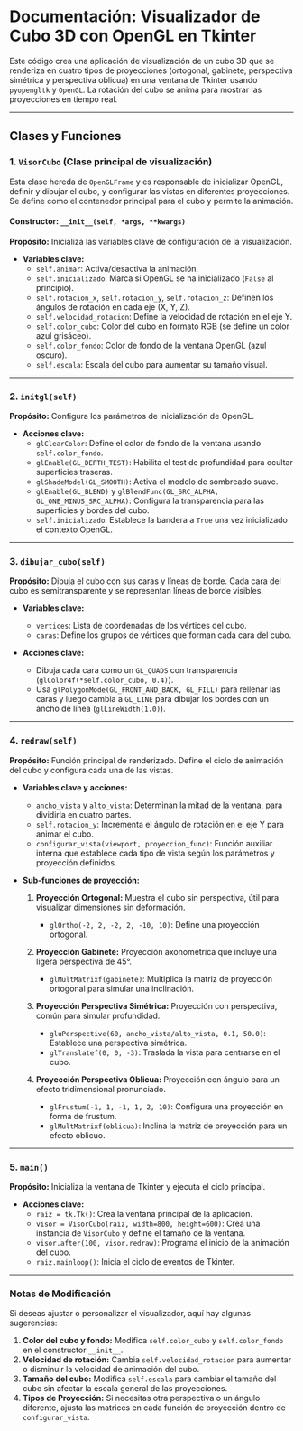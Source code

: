 # Documentación: Visualizador de Cubo 3D con OpenGL en Tkinter

Este código crea una aplicación de visualización de un cubo 3D que se renderiza en cuatro tipos de proyecciones (ortogonal, gabinete, perspectiva simétrica y perspectiva oblicua) en una ventana de Tkinter usando `pyopengltk` y `OpenGL`. La rotación del cubo se anima para mostrar las proyecciones en tiempo real.

---

## Clases y Funciones

### 1. `VisorCubo` (Clase principal de visualización)

Esta clase hereda de `OpenGLFrame` y es responsable de inicializar OpenGL, definir y dibujar el cubo, y configurar las vistas en diferentes proyecciones. Se define como el contenedor principal para el cubo y permite la animación.

#### Constructor: `__init__(self, *args, **kwargs)`

**Propósito:** Inicializa las variables clave de configuración de la visualización.

- **Variables clave:**
  - `self.animar`: Activa/desactiva la animación.
  - `self.inicializado`: Marca si OpenGL se ha inicializado (`False` al principio).
  - `self.rotacion_x`, `self.rotacion_y`, `self.rotacion_z`: Definen los ángulos de rotación en cada eje (X, Y, Z).
  - `self.velocidad_rotacion`: Define la velocidad de rotación en el eje Y.
  - `self.color_cubo`: Color del cubo en formato RGB (se define un color azul grisáceo).
  - `self.color_fondo`: Color de fondo de la ventana OpenGL (azul oscuro).
  - `self.escala`: Escala del cubo para aumentar su tamaño visual.

---

### 2. `initgl(self)`

**Propósito:** Configura los parámetros de inicialización de OpenGL.

- **Acciones clave:**
  - `glClearColor`: Define el color de fondo de la ventana usando `self.color_fondo`.
  - `glEnable(GL_DEPTH_TEST)`: Habilita el test de profundidad para ocultar superficies traseras.
  - `glShadeModel(GL_SMOOTH)`: Activa el modelo de sombreado suave.
  - `glEnable(GL_BLEND)` y `glBlendFunc(GL_SRC_ALPHA, GL_ONE_MINUS_SRC_ALPHA)`: Configura la transparencia para las superficies y bordes del cubo.
  - `self.inicializado`: Establece la bandera a `True` una vez inicializado el contexto OpenGL.

---

### 3. `dibujar_cubo(self)`

**Propósito:** Dibuja el cubo con sus caras y líneas de borde. Cada cara del cubo es semitransparente y se representan líneas de borde visibles.

- **Variables clave:**
  - `vertices`: Lista de coordenadas de los vértices del cubo.
  - `caras`: Define los grupos de vértices que forman cada cara del cubo.

- **Acciones clave:**
  - Dibuja cada cara como un `GL_QUADS` con transparencia (`glColor4f(*self.color_cubo, 0.4)`).
  - Usa `glPolygonMode(GL_FRONT_AND_BACK, GL_FILL)` para rellenar las caras y luego cambia a `GL_LINE` para dibujar los bordes con un ancho de línea (`glLineWidth(1.0)`).

---

### 4. `redraw(self)`

**Propósito:** Función principal de renderizado. Define el ciclo de animación del cubo y configura cada una de las vistas.

- **Variables clave y acciones:**
  - `ancho_vista` y `alto_vista`: Determinan la mitad de la ventana, para dividirla en cuatro partes.
  - `self.rotacion_y`: Incrementa el ángulo de rotación en el eje Y para animar el cubo.
  - `configurar_vista(viewport, proyeccion_func)`: Función auxiliar interna que establece cada tipo de vista según los parámetros y proyección definidos.

- **Sub-funciones de proyección:**
  1. **Proyección Ortogonal:** Muestra el cubo sin perspectiva, útil para visualizar dimensiones sin deformación.
     - `glOrtho(-2, 2, -2, 2, -10, 10)`: Define una proyección ortogonal.
  
  2. **Proyección Gabinete:** Proyección axonométrica que incluye una ligera perspectiva de 45°.
     - `glMultMatrixf(gabinete)`: Multiplica la matriz de proyección ortogonal para simular una inclinación.
  
  3. **Proyección Perspectiva Simétrica:** Proyección con perspectiva, común para simular profundidad.
     - `gluPerspective(60, ancho_vista/alto_vista, 0.1, 50.0)`: Establece una perspectiva simétrica.
     - `glTranslatef(0, 0, -3)`: Traslada la vista para centrarse en el cubo.
  
  4. **Proyección Perspectiva Oblicua:** Proyección con ángulo para un efecto tridimensional pronunciado.
     - `glFrustum(-1, 1, -1, 1, 2, 10)`: Configura una proyección en forma de frustum.
     - `glMultMatrixf(oblicua)`: Inclina la matriz de proyección para un efecto oblicuo.

---

### 5. `main()`

**Propósito:** Inicializa la ventana de Tkinter y ejecuta el ciclo principal.

- **Acciones clave:**
  - `raiz = tk.Tk()`: Crea la ventana principal de la aplicación.
  - `visor = VisorCubo(raiz, width=800, height=600)`: Crea una instancia de `VisorCubo` y define el tamaño de la ventana.
  - `visor.after(100, visor.redraw)`: Programa el inicio de la animación del cubo.
  - `raiz.mainloop()`: Inicia el ciclo de eventos de Tkinter.

---

### Notas de Modificación

Si deseas ajustar o personalizar el visualizador, aquí hay algunas sugerencias:

1. **Color del cubo y fondo:** Modifica `self.color_cubo` y `self.color_fondo` en el constructor `__init__`.
2. **Velocidad de rotación:** Cambia `self.velocidad_rotacion` para aumentar o disminuir la velocidad de animación del cubo.
3. **Tamaño del cubo:** Modifica `self.escala` para cambiar el tamaño del cubo sin afectar la escala general de las proyecciones.
4. **Tipos de Proyección:** Si necesitas otra perspectiva o un ángulo diferente, ajusta las matrices en cada función de proyección dentro de `configurar_vista`.

